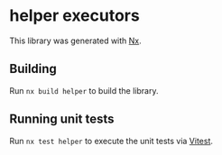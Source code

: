 # helper executors

This library was generated with [Nx](https://nx.dev).

## Building

Run `nx build helper` to build the library.

## Running unit tests

Run `nx test helper` to execute the unit tests via [Vitest](https://vitest.dev/).
